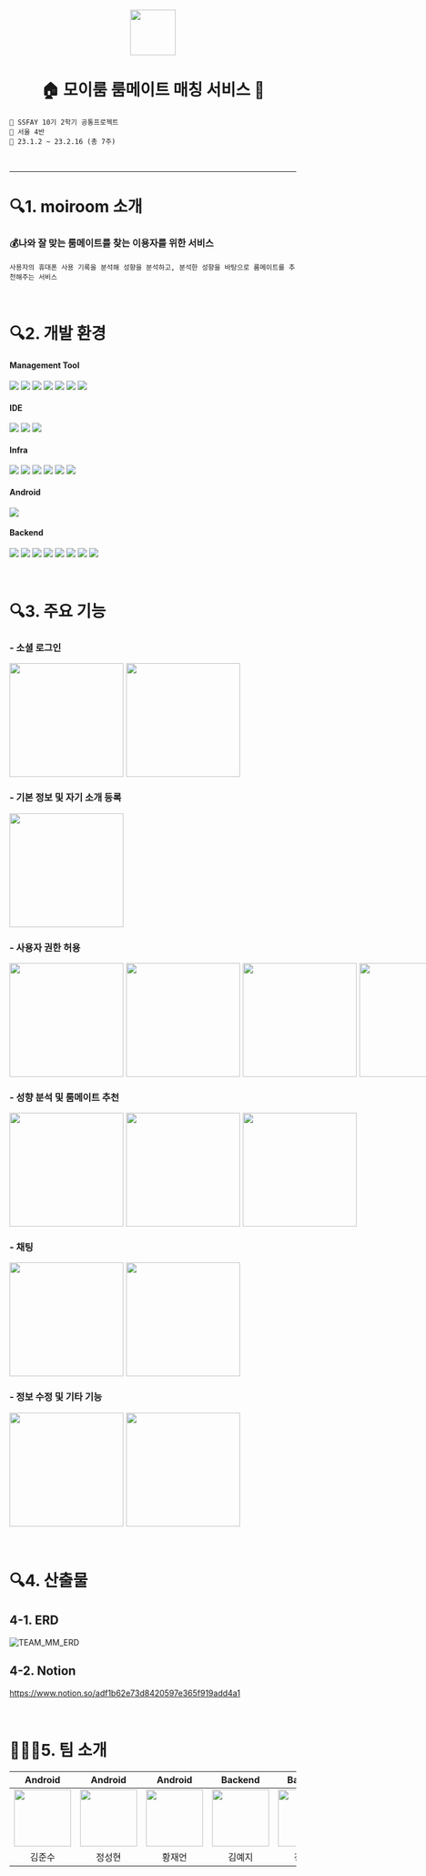 # <p align="center"><img align="center" src="https://github.com/hel-gather/hel-gather-server/assets/75198221/6174b163-9c25-4dbf-8e0a-a3c7d5ad8cd1" width="80" height="80"></p> <h1 align="center">:house: 모이룸 룸메이트 매칭 서비스 :house_with_garden:</h1>


```
📢 SSFAY 10기 2학기 공통프로젝트
📢 서울 4반
📢 23.1.2 ~ 23.2.16 (총 7주)
```
<br/>

---

# 🔍1. moiroom 소개

### **💰나와 잘 맞는 룸메이트를 찾는 이용자를 위한 서비스**

    사용자의 휴대폰 사용 기록을 분석해 성향을 분석하고, 분석한 성향을 바탕으로 룸메이트를 추천해주는 서비스

<br/>

# 🔍2. 개발 환경
<h4>Management Tool</h4>
<p align="left">
<img src="https://img.shields.io/badge/JIRA-0052CC?style=for-the-badge&logo=JIRA&logoColor=white">
<img src="https://img.shields.io/badge/gitlab-FC6D26?style=for-the-badge&logo=gitlab&logoColor=white">
<img src="https://img.shields.io/badge/mattermost-0058CC?style=for-the-badge&logo=mattermost&logoColor=white">
<img src="https://img.shields.io/badge/notion-000000?style=for-the-badge&logo=notion&logoColor=white">
<img src="https://img.shields.io/badge/figma-F24E1E?style=for-the-badge&logo=figma&logoColor=white">
<img src="https://img.shields.io/badge/postman-FF6C37?style=for-the-badge&logo=postman&logoColor=white">
<img src="https://img.shields.io/badge/GIT-F05032?style=for-the-badge&logo=git&logoColor=white">
</p>

<h4>IDE</h4>
<p align="left">
<img src="https://img.shields.io/badge/INTELLIJ-000000?style=for-the-badge&logo=intellijidea&logoColor=white"/>
<img src="https://img.shields.io/badge/ANDROID STUDIO-3DDC84?style=for-the-badge&logo=ANDROID-STUDIO&logoColor=white"/>
<img src="https://img.shields.io/badge/PYCHARM-000000?style=for-the-badge&logo=pycharm&logoColor=white"/>
</p>

<h4>Infra</h4>
<p align="left">
<img src="https://img.shields.io/badge/AMAZON EC2-232F3E?style=for-the-badge&logo=amazonec2&logoColor=white"/>
<img src="https://img.shields.io/badge/AMAZON S3-569A31?style=for-the-badge&logo=amazons3&logoColor=white"/>
<img src="https://img.shields.io/badge/NGINX-009639?style=for-the-badge&logo=nginx&logoColor=white"/>
<img src="https://img.shields.io/badge/DOCKER-2496ED?style=for-the-badge&logo=docker&logoColor=white"/>
<img src="https://img.shields.io/badge/UBUNTU-E95420?style=for-the-badge&logo=ubuntu&logoColor=white"/>
<img src="https://img.shields.io/badge/JENKINS-D24939?style=for-the-badge&logo=jenkins&logoColor=white"/>
</p>

<h4>Android</h4>
<p align="left">
<img src="https://img.shields.io/badge/KOTLIN-7F52FF?style=for-the-badge&logo=kotlin&logoColor=white"/>
</p>

<h4>Backend</h4>
<p align="left">
<img src="https://img.shields.io/badge/java-007396?style=for-the-badge&logo=java&logoColor=white">
<img src="https://img.shields.io/badge/SPRING BOOT-6DB33F?style=for-the-badge&logo=springboot&logoColor=white"/>
<img src="https://img.shields.io/badge/SPRING SECURITY-6DB33F?style=for-the-badge&logo=springsecurity&logoColor=white"/>
<img src="https://img.shields.io/badge/MYSQL-4479A1?style=for-the-badge&logo=mysql&logoColor=white"/>
<img src="https://img.shields.io/badge/PYTHON-3776AB?style=for-the-badge&logo=python&logoColor=white"/>
<img src="https://img.shields.io/badge/FLASK-000000?style=for-the-badge&logo=flask&logoColor=white"/>
<img src="https://img.shields.io/badge/OAUTH2-40AEF0?style=for-the-badge&logo=oauth2&logoColor=white"/>
<img src="https://img.shields.io/badge/WEBSOCKET-FF9E0F?style=for-the-badge&logo=websocket&logoColor=white"/>
</p><br>


# 🔍3. 주요 기능

### - 소셜 로그인
<div style="display: flex; flex-direction: row;">
  <img src="./asset/login.jpg" width="200" style="margin-right: 5px;">
  <img src="./asset/login2.jpg" width="200" style="margin-right: 5px;">
</div>

### - 기본 정보 및 자기 소개 등록
  <img src="./asset/register.jpg" width="200" style="margin-right: 5px;">

### - 사용자 권한 허용
<div style="display: flex; flex-direction: row;">
  <img src="./asset/auth6.jpg" width="200" style="margin-right: 5px;">
  <img src="./asset/auth5.jpg" width="200" style="margin-right: 5px;">
  <img src="./asset/auth4.jpg" width="200" style="margin-right: 5px;">
  <img src="./asset/auth.jpg" width="200" style="margin-right: 5px;">
  <img src="./asset/auth3.jpg" width="200" style="margin-right: 5px;">
  <img src="./asset/auth2.jpg" width="200" style="margin-right: 5px;">
</div>

### - 성향 분석 및 룸메이트 추천
<div style="display: flex; flex-direction: row;">
  <img src="./asset/match2.jpg" width="200" style="margin-right: 5px;">
  <img src="./asset/match1.jpg" width="200" style="margin-right: 5px;">
  <img src="./asset/match3.jpg" width="200" style="margin-right: 5px;">
</div>

### - 채팅
<div style="display: flex; flex-direction: row;">
  <img src="./asset/chatlist.jpg" width="200" style="margin-right: 5px;">
  <img src="./asset/chat.jpg" width="200" style="margin-right: 5px;">
</div>

### - 정보 수정 및 기타 기능
<div style="display: flex; flex-direction: row;">
  <img src="./asset/proflie_edit.jpg" width="200" style="margin-right: 5px;">
  <img src="./asset/profile_edit2.jpg" width="200" style="margin-right: 5px;">
</div>

<br/>
<br/>

# 🔍4. 산출물
## 4-1. ERD
![TEAM_MM_ERD](./asset/moiroomERD.png)
## 4-2. Notion
https://www.notion.so/adf1b62e73d8420597e365f919add4a1

<br/>

# 👩‍👦‍👦5. 팀 소개

|                   Android                    |                   Android                    |                   Android                    |                   Backend                    |                   Backend                    |                   Backend                    |
| :------------------------------------------: | :------------------------------------------: | :------------------------------------------: | :------------------------------------------: | :------------------------------------------: | :------------------------------------------: |
| <img src="./asset/profile_default.png" width="100"/> | <img src="./asset/profile_default.png" width="100"/> | <img src="./asset/hwangjaeeon.jpg" width="100"/> | <img src="./asset/profile_default.png" width="100"/> | <img src="./asset/profile_default.png" width="100"/> | <img src="./asset/profile_default.png" width="100"/> |
|                    김준수                    |                    정성현                    |                    황재언                    |                    김예지                    |                    전새벽                    |                    진주성                    |